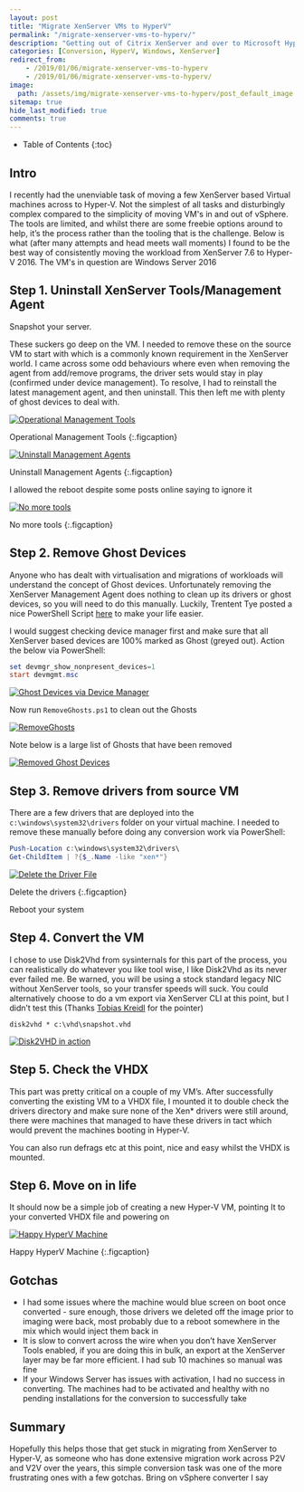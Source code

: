 ```yaml
---
layout: post
title: "Migrate XenServer VMs to HyperV"
permalink: "/migrate-xenserver-vms-to-hyperv/"
description: "Getting out of Citrix XenServer and over to Microsoft HyperV"
categories: [Conversion, HyperV, Windows, XenServer]
redirect_from: 
    - /2019/01/06/migrate-xenserver-vms-to-hyperv
    - /2019/01/06/migrate-xenserver-vms-to-hyperv/
image:
  path: /assets/img/migrate-xenserver-vms-to-hyperv/post_default_image.jpg
sitemap: true
hide_last_modified: true
comments: true
---
```


<!--excerpt-->

-  Table of Contents
{:toc}

## Intro

I recently had the unenviable task of moving a few XenServer based Virtual machines across to Hyper-V. Not the simplest of all tasks and disturbingly complex compared to the simplicity of moving VM's in and out of vSphere. The tools are limited, and whilst there are some freebie options around to help, it’s the process rather than the tooling that is the challenge. Below is what (after many attempts and head meets wall moments) I found to be the best way of consistently moving the workload from XenServer 7.6 to Hyper-V 2016. The VM's in question are Windows Server 2016

## Step 1. Uninstall XenServer Tools/Management Agent

Snapshot your server.

These suckers go deep on the VM. I needed to remove these on the source VM to start with which is a commonly known requirement in the XenServer world. I came across some odd behaviours where even when removing the agent from add/remove programs, the driver sets would stay in play (confirmed under device management). To resolve, I had to reinstall the latest management agent, and then uninstall. This then left me with plenty of ghost devices to deal with.

[![Operational Management Tools]({{site.baseurl}}/assets/img/migrate-xenserver-vms-to-hyperv/ManagementToolsOperational.png)]({{site.baseurl}}/assets/img/migrate-xenserver-vms-to-hyperv/ManagementToolsOperational.png)

Operational Management Tools
{:.figcaption}

[![Uninstall Management Agents]({{site.baseurl}}/assets/img/migrate-xenserver-vms-to-hyperv/UninstallManagementTools.png)]({{site.baseurl}}/assets/img/migrate-xenserver-vms-to-hyperv/UninstallManagementTools.png)

Uninstall Management Agents
{:.figcaption}

I allowed the reboot despite some posts online saying to ignore it

[![No more tools]({{site.baseurl}}/assets/img/migrate-xenserver-vms-to-hyperv/ManagementToolsGone.png)]({{site.baseurl}}/assets/img/migrate-xenserver-vms-to-hyperv/ManagementToolsGone.png)

No more tools
{:.figcaption}

## Step 2. Remove Ghost Devices

Anyone who has dealt with virtualisation and migrations of workloads will understand the concept of Ghost devices. Unfortunately removing the XenServer Management Agent does nothing to clean up its drivers or ghost devices, so you will need to do this manually. Luckily, Trentent Tye posted a nice PowerShell Script [here](https://theorypc.ca/2017/06/28/remove-ghost-devices-natively-with-powershell/) to make your life easier.

I would suggest checking device manager first and make sure that all XenServer based devices are 100% marked as Ghost (greyed out). Action the below via PowerShell:

```powershell
set devmgr_show_nonpresent_devices=1
start devmgmt.msc
```

[![Ghost Devices via Device Manager]({{site.baseurl}}/assets/img/migrate-xenserver-vms-to-hyperv/DevMgmtGhosts.png)]({{site.baseurl}}/assets/img/migrate-xenserver-vms-to-hyperv/DevMgmtGhosts.png)

Now run `RemoveGhosts.ps1` to clean out the Ghosts

[![RemoveGhosts]({{site.baseurl}}/assets/img/migrate-xenserver-vms-to-hyperv/RemoveGhosts.png)]({{site.baseurl}}/assets/img/migrate-xenserver-vms-to-hyperv/RemoveGhosts.png)

Note below is a large list of Ghosts that have been removed

[![Removed Ghost Devices]({{site.baseurl}}/assets/img/migrate-xenserver-vms-to-hyperv/RemovedGhosts.png)]({{site.baseurl}}/assets/img/migrate-xenserver-vms-to-hyperv/RemovedGhosts.png)

## Step 3. Remove drivers from source VM

There are a few drivers that are deployed into the `c:\windows\system32\drivers` folder on your virtual machine. I needed to remove these manually before doing any conversion work via PowerShell:

```powershell
Push-Location c:\windows\system32\drivers\
Get-ChildItem | ?{$_.Name -like "xen*"}
```

[![Delete the Driver File]({{site.baseurl}}/assets/img/migrate-xenserver-vms-to-hyperv/RemoveDrivers.png)]({{site.baseurl}}/assets/img/migrate-xenserver-vms-to-hyperv/RemoveDrivers.png)

Delete the drivers
{:.figcaption}

Reboot your system

## Step 4. Convert the VM

I chose to use Disk2Vhd from sysinternals for this part of the process, you can realistically do whatever you like tool wise, I like Disk2Vhd as its never ever failed me. Be warned, you will be using a stock standard legacy NIC without XenServer tools, so your transfer speeds will suck. You could alternatively choose to do a vm export via XenServer CLI at this point, but I didn’t test this (Thanks [Tobias Kreidl](http://@tkreidl) for the pointer)

`disk2vhd * c:\vhd\snapshot.vhd`

[![Disk2VHD in action]({{site.baseurl}}/assets/img/migrate-xenserver-vms-to-hyperv/Disk2VHD.png)]({{site.baseurl}}/assets/img/migrate-xenserver-vms-to-hyperv/Disk2VHD.png)

## Step 5. Check the VHDX

This part was pretty critical on a couple of my VM’s. After successfully converting the existing VM to a VHDX file, I mounted it to double check the drivers directory and make sure none of the Xen* drivers were still around, there were machines that managed to have these drivers in tact which would prevent the machines booting in Hyper-V.

You can also run defrags etc at this point, nice and easy whilst the VHDX is mounted.

## Step 6. Move on in life

It should now be a simple job of creating a new Hyper-V VM, pointing It to your converted VHDX file and powering on

[![Happy HyperV Machine]({{site.baseurl}}/assets/img/migrate-xenserver-vms-to-hyperv/MachineBoot.png)]({{site.baseurl}}/assets/img/migrate-xenserver-vms-to-hyperv/MachineBoot.png)

Happy HyperV Machine
{:.figcaption}

## Gotchas

-  I had some issues where the machine would blue screen on boot once converted - sure enough, those drivers we deleted off the image prior to imaging were back, most probably due to a reboot somewhere in the mix which would inject them back in
-  It is slow to convert across the wire when you don’t have XenServer Tools enabled, if you are doing this in bulk, an export at the XenServer layer may be far more efficient. I had sub 10 machines so manual was fine
-  If your Windows Server has issues with activation, I had no success in converting. The machines had to be activated and healthy with no pending installations for the conversion to successfully take

## Summary

Hopefully this helps those that get stuck in migrating from XenServer to Hyper-V, as someone who has done extensive migration work across P2V and V2V over the years, this simple conversion task was one of the more frustrating ones with a few gotchas. Bring on vSphere converter I say
